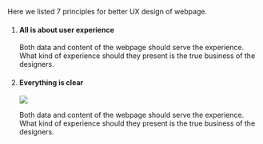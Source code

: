 Here we listed 7 principles for better UX design of webpage.
<ol>
	<li>
		<h4>All is about user experience</h4>
		<p>Both data and content of the webpage should serve the experience. What kind of experience should they present is the true business of the designers.</p>
	</li>
	<li>
		<h4>Everything is clear</h4>
		<img src="../../../../img/2018/6/1/1.jpg" />
		<p>Both data and content of the webpage should serve the experience. What kind of experience should they present is the true business of the designers.</p>
	</li>
</ol>
